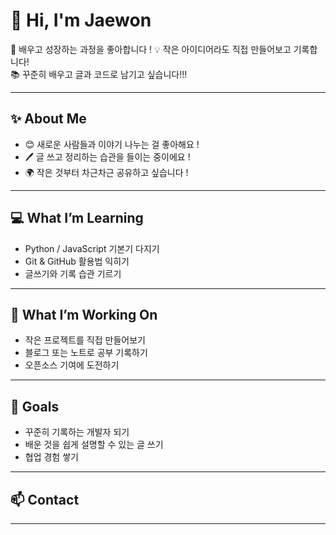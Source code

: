 # 👋 Hi, I'm Jaewon  

🌱 배우고 성장하는 과정을 좋아합니다  !
💡 작은 아이디어라도 직접 만들어보고 기록합니다!  
📚 꾸준히 배우고 글과 코드로 남기고 싶습니다!!!  

---

## ✨ About Me
- 😊 새로운 사람들과 이야기 나누는 걸 좋아해요  !
- 🖊️ 글 쓰고 정리하는 습관을 들이는 중이에요  !
- 🌍 작은 것부터 차근차근 공유하고 싶습니다  !

---

## 💻 What I’m Learning
- Python / JavaScript 기본기 다지기  
- Git & GitHub 활용법 익히기  
- 글쓰기와 기록 습관 기르기  

---

## 🚀 What I’m Working On
- 작은 프로젝트를 직접 만들어보기  
- 블로그 또는 노트로 공부 기록하기  
- 오픈소스 기여에 도전하기  

---

## 🎯 Goals
- 꾸준히 기록하는 개발자 되기  
- 배운 것을 쉽게 설명할 수 있는 글 쓰기  
- 협업 경험 쌓기  

---

## 📫 Contact
  

---


